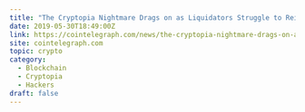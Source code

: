 ```yaml
---
title: "The Cryptopia Nightmare Drags on as Liquidators Struggle to Reimburse Hacked Users"
date: 2019-05-30T18:49:00Z
link: https://cointelegraph.com/news/the-cryptopia-nightmare-drags-on-as-liquidators-struggle-to-reimburse-hacked-users?utm_medium=RSS&utm_source=hune
site: cointelegraph.com
topic: crypto
category:
  - Blockchain
  - Cryptopia
  - Hackers
draft: false
---
```

